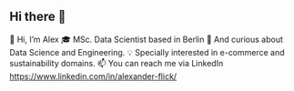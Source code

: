 ## Hi there 👋

👋 Hi, I’m Alex
🎓 MSc. Data Scientist based in Berlin
👀 And curious about Data Science and Engineering.
💡 Specially interested in e-commerce and sustainability domains.
📫 You can reach me via LinkedIn https://www.linkedin.com/in/alexander-flick/

<!--
**BigDatalex/BigDatalex** is a ✨ _special_ ✨ repository because its `README.md` (this file) appears on your GitHub profile.

Here are some ideas to get you started:

- 🔭 I’m currently working on ...
- 🌱 I’m currently learning ...
- 👯 I’m looking to collaborate on ...
- 🤔 I’m looking for help with ...
- 💬 Ask me about ...
- 📫 How to reach me: ...
- 😄 Pronouns: ...
- ⚡ Fun fact: ...
-->
